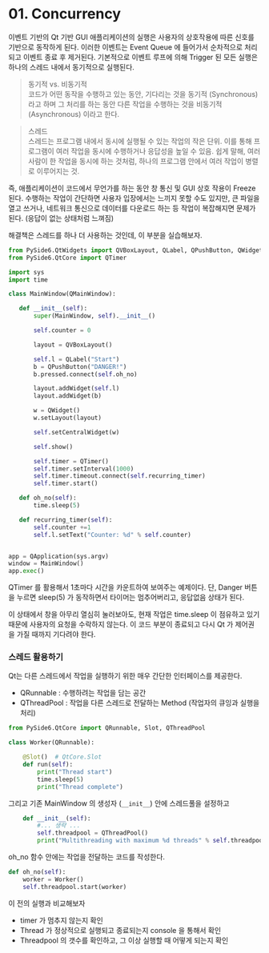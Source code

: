 # 01. Concurrency

이벤트 기반의 Qt 기반 GUI 애플리케이션의 실행은 사용자의 상호작용에 따른 신호를 기반으로 동작하게 된다. 이러한 이벤트는 Event Queue 에 들어가서 순차적으로 처리되고 이벤트 종료 후 제거된다. 기본적으로 이벤트 루프에 의해 Trigger 된 모든 실행은 하나의 스레드 내에서 동기적으로 실행된다.

> 동기적 vs. 비동기적<br>
코드가 어떤 동작을 수행하고 있는 동안, 기다리는 것을 동기적 (Synchronous) 라고 하며 그 처리를 하는 동안 다른 작업을 수행하는 것을 비동기적 (Asynchronous) 이라고 한다.

> 스레드<br>
스레드는 프로그램 내에서 동시에 실행될 수 있는 작업의 작은 단위. 이를 통해 프로그램이 여러 작업을 동시에 수행하거나 응답성을 높일 수 있음. 쉽게 말해, 여러 사람이 한 작업을 동시에 하는 것처럼, 하나의 프로그램 안에서 여러 작업이 병렬로 이루어지는 것.
 
 즉, 애플리케이션이 코드에서 무언가를 하는 동안 창 통신 및 GUI 상호 작용이 Freeze 된다. 수행하는 작업이 간단하면 사용자 입장에서는 느끼지 못할 수도 있지만, 큰 파일을 열고 쓰거나, 네트워크 통신으로 데이터를 다운로드 하는 등 작업이 복잡해지면 문제가 된다. (응답이 없는 상태처럼 느껴짐)

 해결책은 스레드를 하나 더 사용하는 것인데, 이 부분을 실습해보자.

 ```python
 from PySide6.QtWidgets import QVBoxLayout, QLabel, QPushButton, QWidget, QMainWindow, QApplication
from PySide6.QtCore import QTimer

import sys
import time

class MainWindow(QMainWindow):

    def __init__(self):
        super(MainWindow, self).__init__()

        self.counter = 0

        layout = QVBoxLayout()

        self.l = QLabel("Start")
        b = QPushButton("DANGER!")
        b.pressed.connect(self.oh_no)

        layout.addWidget(self.l)
        layout.addWidget(b)

        w = QWidget()
        w.setLayout(layout)

        self.setCentralWidget(w)

        self.show()

        self.timer = QTimer()
        self.timer.setInterval(1000)
        self.timer.timeout.connect(self.recurring_timer)
        self.timer.start()

    def oh_no(self):
        time.sleep(5)

    def recurring_timer(self):
        self.counter +=1
        self.l.setText("Counter: %d" % self.counter)


app = QApplication(sys.argv)
window = MainWindow()
app.exec()
```

QTimer 를 활용해서 1초마다 시간을 카운트하여 보여주는 예제이다. 단, Danger 버튼을 누르면 sleep(5) 가 동작하면서 타이머는 멈추어버리고, 응답없음 상태가 된다.

이 상태에서 창을 아무리 열심히 눌러보아도, 현재 작업은 time.sleep 이 점유하고 있기 때문에 사용자의 요청을 수락하지 않는다. 이 코드 부분이 종료되고 다시 Qt 가 제어권을 가질 때까지 기다려야 한다.

### 스레드 활용하기

Qt는 다른 스레드에서 작업을 실행하기 위한 매우 간단한 인터페이스를 제공한다. 

- QRunnable : 수행하려는 작업을 담는 공간
- QThreadPool : 작업을 다른 스레드로 전달하는 Method (작업자의 큐잉과 실행을 처리)

```python
from PySide6.QtCore import QRunnable, Slot, QThreadPool

class Worker(QRunnable):

    @Slot()  # QtCore.Slot
    def run(self):
        print("Thread start")
        time.sleep(5)
        print("Thread complete")
```

그리고 기존 MainWindow 의 생성자 (`__init__`) 안에 스레드풀을 설정하고

```python
    def __init__(self):
        #... 생략 ...
        self.threadpool = QThreadPool()
        print("Multithreading with maximum %d threads" % self.threadpool.maxThreadCount())
```

oh_no 함수 안에는 작업을 전달하는 코드를 작성한다.

```python
def oh_no(self):
    worker = Worker()
    self.threadpool.start(worker)
```

이 전의 실행과 비교해보자

- timer 가 멈추지 않는지 확인
- Thread 가 정상적으로 실행되고 종료되는지 console 을 통해서 확인
- Threadpool 의 갯수를 확인하고, 그 이상 실행할 때 어떻게 되는지 확인



